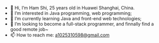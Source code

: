 - 👋 Hi, I’m Ham Shi, 25 years old in Huawei Shanghai, China.
- 👀 I’m interested in Java programming, web programming;
- 🌱 I’m currently learning Java and front-end web technologies;
- 💞️ I’m looking to become a full-stack programmer, and finnally find a good remote job~
- 📫 How to reach me: a1025310598@gmail.com

<!---
shihan1237/shihan1237 is a ✨ special ✨ repository because its `README.md` (this file) appears on your GitHub profile.
You can click the Preview link to take a look at your changes.
--->
